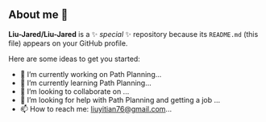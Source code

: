 ## About me 👋


**Liu-Jared/Liu-Jared** is a ✨ _special_ ✨ repository because its `README.md` (this file) appears on your GitHub profile.

Here are some ideas to get you started:

- 🔭 I’m currently working on Path Planning...
- 🌱 I’m currently learning Path Planning...
- 👯 I’m looking to collaborate on ...
- 🤔 I’m looking for help with Path Planning and getting a job ...
- 📫 How to reach me: liuyitian76@gmail.com...


